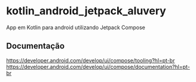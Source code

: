 # kotlin_android_jetpack_aluvery
App em Kotlin para android utilizando Jetpack Compose


## Documentação

https://developer.android.com/develop/ui/compose/tooling?hl=pt-br
https://developer.android.com/develop/ui/compose/documentation?hl=pt-br
